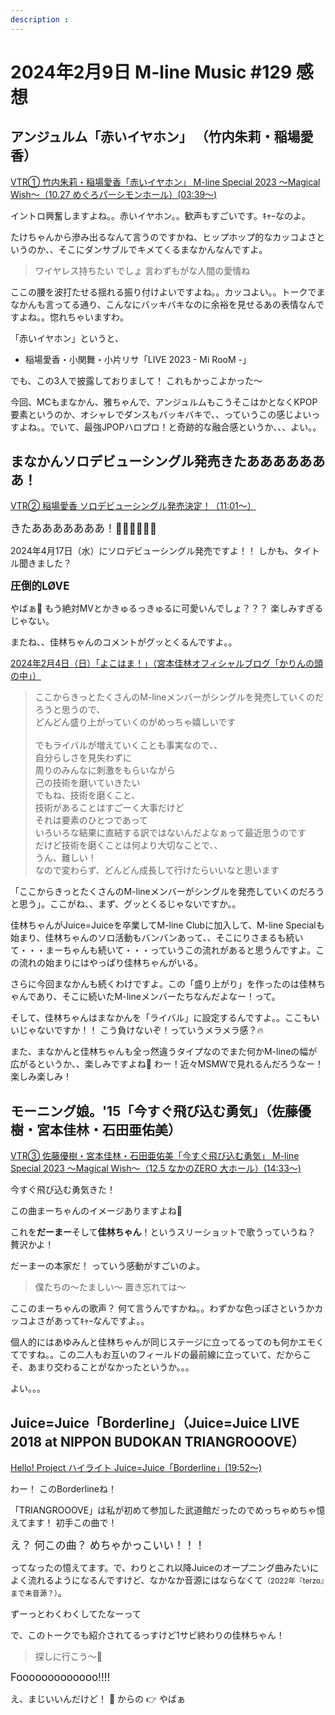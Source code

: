 ```yaml
---
description : 
---
```


# 2024年2月9日 M-line Music #129 感想

## アンジュルム「赤いイヤホン」 （竹内朱莉・稲場愛香）

[<i class="fa-lg fa-brands fa-youtube"></i> VTR① 竹内朱莉・稲場愛香「赤いイヤホン」 M-line Special 2023 ～Magical Wish～（10.27 めぐろパーシモンホール）(03:39～)](https://www.youtube.com/watch?v=IoF3qYSecSM&t=3m39s)

イントロ興奮しますよね。。赤いイヤホン。。歓声もすごいです。ｷｬｰなのよ。

たけちゃんから滲み出るなんて言うのですかね、ヒップホップ的なカッコよさというのか、、そこにダンサブルでキメてくるまなかんなんですよ。

> ワイヤレス持ちたい でしょ 言わずもがな人間の愛情ね

ここの腰を波打たせる揺れる振り付けよいですよね。。カッコよい。。トークでまなかんも言ってる通り、こんなにバッキバキなのに余裕を見せるあの表情なんですよね。。惚れちゃいますわ。

「赤いイヤホン」というと、

* 稲場愛香・小関舞・小片リサ「LIVE 2023 - Mi RooM -」

でも、この3人で披露しておりまして！ これもかっこよかった～

今回、MCもまなかん、雅ちゃんで、アンジュルムもこうそこはかとなくKPOP要素というのか、オシャレでダンスもバッキバキで、、っていうこの感じよいっすよね。。でいて、最強JPOPハロプロ！と奇跡的な融合感というか、、、よい。。

## まなかんソロデビューシングル発売きたあああああああ！

[<i class="fa-lg fa-brands fa-youtube"></i> VTR② 稲場愛香 ソロデビューシングル発売決定！（11:01～）](https://www.youtube.com/watch?v=IoF3qYSecSM&t=11m1s)

<big>きたあああああああ！👏👏👏👏👏👏 </big>

2024年4月17日（水）にソロデビューシングル発売ですよ！！ しかも、タイトル聞きました？

<big>**圧倒的LØVE**</big>

やばぁ🫶 もう絶対MVとかきゅるっきゅるに可愛いんでしょ？？？ 楽しみすぎるじゃない。

またね、、佳林ちゃんのコメントがグッとくるんですよ。。

[2024年2月4日（日）「よこはま！」（宮本佳林オフィシャルブログ「かりんの頭の中」）](https://ameblo.jp/miyamotokarin-official/entry-12839243863.html)

> ここからきっとたくさんのM-lineメンバーがシングルを発売していくのだろうと思うので、<br> どんどん盛り上がっていくのがめっちゃ嬉しいです <br><br> でもライバルが増えていくことも事実なので、、<br> 自分らしさを見失わずに <br> 周りのみんなに刺激をもらいながら <br> 己の技術を磨いていきたい <br> でもね、技術を磨くこと、<br> 技術があることはすごーく大事だけど <br> それは要素のひとつであって <br> いろいろな結果に直結する訳ではないんだよなぁって最近思うのです <br> だけど技術を磨くことは何より大切なことで、、<br> うん、難しい！ <br> なので変わらず、どんどん成長して行けたらいいなと思います

「ここからきっとたくさんのM-lineメンバーがシングルを発売していくのだろうと思う」。ここがね、、まず、グッとくるじゃないですか。。

佳林ちゃんがJuice=Juiceを卒業してM-line Clubに加入して、M-line Specialも始まり、佳林ちゃんのソロ活動もバンバンあって、、そこにりさまるも続いて・・・まーちゃんも続いて・・・っていうこの流れがあると思うんですよ。この流れの始まりにはやっぱり佳林ちゃんがいる。

さらに今回まなかんも続くわけですよ。この「盛り上がり」を作ったのは佳林ちゃんであり、そこに続いたM-lineメンバーたちなんだよなー！って。

そして、佳林ちゃんはまなかんを「ライバル」に設定するんですよ。。ここもいいじゃないですか！！ こう負けないぞ！っていうメラメラ感？🔥

また、まなかんと佳林ちゃんも全っ然違うタイプなのでまた何かM-lineの幅が広がるというか、、楽しみですよね🥰 わー！近々MSMWで見れるんだろうなー！楽しみ楽しみ！

## モーニング娘。'15「今すぐ飛び込む勇気」（佐藤優樹・宮本佳林・石田亜佑美）

[<i class="fa-lg fa-brands fa-youtube"></i> VTR③ 佐藤優樹・宮本佳林・石田亜佑美「今すぐ飛び込む勇気」 M-line Special 2023 ～Magical Wish～（12.5 なかのZERO 大ホール）(14:33～)](https://www.youtube.com/watch?v=IoF3qYSecSM&t=14m33s)

今すぐ飛び込む勇気きた！

この曲まーちゃんのイメージありますよね🥰

これを**だーまー**そして**佳林ちゃん**！というスリーショットで歌うっていうね？ 贅沢かよ！

だーまーの本家だ！ っていう感動がすごいのよ。

> 僕たちの～たましい～ 置き忘れては～

ここのまーちゃんの歌声？ 何て言うんですかね。。わずかな色っぽさというかカッコよさがあってｷｬｰなんですよ。。

個人的にはあゆみんと佳林ちゃんが同じステージに立ってるってのも何かエモくてですね。。この二人もお互いのフィールドの最前線に立っていて、だからこそ、あまり交わることがなかったというか。。。

よい。。。

## Juice=Juice「Borderline」（Juice=Juice LIVE 2018 at NIPPON BUDOKAN TRIANGROOOVE）

[Hello! Project ハイライト Juice=Juice「Borderline」(19:52～)](https://www.youtube.com/watch?v=IoF3qYSecSM&t=19m52s)

わー！ このBorderlineね！

「TRIANGROOOVE」は私が初めて参加した武道館だったのでめっちゃめちゃ憶えてます！ 初手この曲で！

<big>え？ 何この曲？ めちゃかっこいい！！！</big>

ってなったの憶えてます。で、わりとこれ以降Juiceのオープニング曲みたいによく流れるようになるんですけど、なかなか音源にはならなくて<small>（2022年『terzo』まで未音源？）</small>。

ずーっとわくわくしてたなーって

で、このトークでも紹介されてるっすけど1サビ終わりの佳林ちゃん！

> 探しに行こう～🎵

<big>Fooooooooooooo!!!!</big>

え、まじいいんだけど！ 🫡 からの 👉 やばぁ

